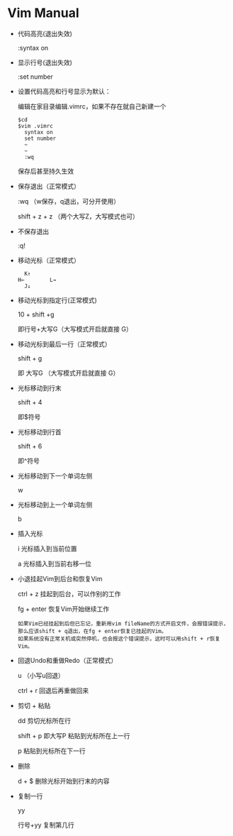 # Vim Manual

* 代码高亮(退出失效)

  :syntax on

* 显示行号(退出失效)

  :set number

* 设置代码高亮和行号显示为默认：

  编辑在家目录编辑.vimrc，如果不存在就自己新建一个

  ```
  $cd
  $vim .vimrc
  	syntax on
  	set number
  	~
  	~
  	:wq
  ```

  保存后甚至持久生效

* 保存退出（正常模式）

  :wq （w保存，q退出，可分开使用）

  shift + z + z （两个大写Z，大写模式也可）

* 不保存退出

  :q!

* 移动光标（正常模式）

  ```
  	K↑
  H←		L→	
  	J↓
  ```

* 移动光标到指定行(正常模式)

  10 + shift +g

  即行号+大写G（大写模式开启就直接 G）

* 移动光标到最后一行（正常模式）

  shift + g

  即 大写G （大写模式开启就直接 G）

* 光标移动到行末

  shift + 4

  即$符号

* 光标移动到行首

  shift + 6

  即^符号

* 光标移动到下一个单词左侧

  w

* 光标移动到上一个单词左侧

  b

* 插入光标

  i 光标插入到当前位置

  a 光标插入到当前右移一位

* 小退挂起Vim到后台和恢复Vim

  ctrl + z 挂起到后台，可以作别的工作

  fg + enter 恢复Vim开始继续工作

  ```
  如果Vim已经挂起到后但已忘记，重新用vim fileName的方式开启文件，会报错误提示，那么应该shift + q退出，在fg + enter恢复已挂起的Vim。
  如果系统没有正常关机或突然停机，也会报这个错误提示，这时可以用shift + r恢复Vim。
  ```

* 回退Undo和重做Redo（正常模式）

  u （小写u回退）

  ctrl + r 回退后再重做回来

* 剪切 + 粘贴

  dd 剪切光标所在行

  shift + p 即大写P 粘贴到光标所在上一行

  p 粘贴到光标所在下一行

* 删除

  d + $ 删除光标开始到行末的内容

* 复制一行

  yy

  行号+yy 复制第几行

